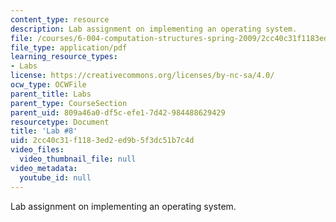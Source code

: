 ```yaml
---
content_type: resource
description: Lab assignment on implementing an operating system.
file: /courses/6-004-computation-structures-spring-2009/2cc40c31f1183ed2ed9b5f3dc51b7c4d_MIT6_004s09_lab08.pdf
file_type: application/pdf
learning_resource_types:
- Labs
license: https://creativecommons.org/licenses/by-nc-sa/4.0/
ocw_type: OCWFile
parent_title: Labs
parent_type: CourseSection
parent_uid: 809a46a0-df5c-efe1-7d42-984488629429
resourcetype: Document
title: 'Lab #8'
uid: 2cc40c31-f118-3ed2-ed9b-5f3dc51b7c4d
video_files:
  video_thumbnail_file: null
video_metadata:
  youtube_id: null
---
```

Lab assignment on implementing an operating system.